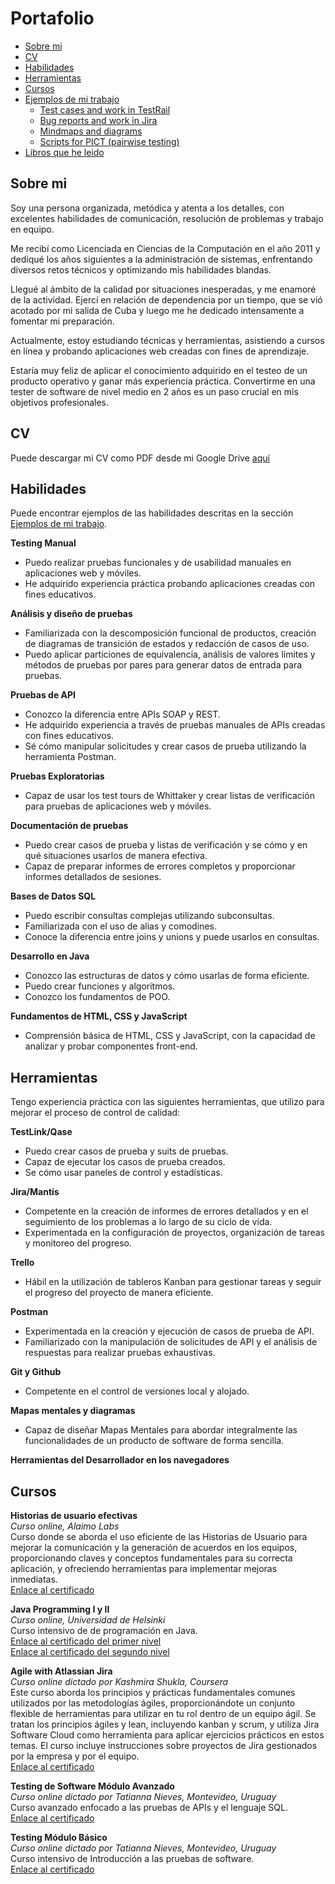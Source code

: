# Portafolio
- [Sobre mi](#sobre-mi)
- [CV](#cv)
- [Habilidades](#habilidades)
- [Herramientas](#herramientas)
- [Cursos](#cursos)
- [Ejemplos de mi trabajo](#ejemplos-de-mi-trabajo)
  * [Test cases and work in TestRail](#test-cases-and-work-in-testrail)
  * [Bug reports and work in Jira](#bug-reports-and-work-in-jira)
  * [Mindmaps and diagrams](#mindmaps-and-diagrams)
  * [Scripts for PICT (pairwise testing)](#scripts-for-pict-pairwise-testing)
- [Libros que he leido](#libros-que-he-leido)

## Sobre mi

Soy una persona organizada, metódica y atenta a los detalles, con excelentes habilidades de comunicación, resolución de problemas y trabajo en equipo.

Me recibí como Licenciada en Ciencias de la Computación en el año 2011 y dediqué los años siguientes a la administración de sistemas, enfrentando diversos retos técnicos y optimizando mis habilidades blandas.

Llegué al ámbito de la calidad por situaciones inesperadas, y me enamoré de la actividad. Ejercí en relación de dependencia por un tiempo, que se vió acotado por mi salida de Cuba y luego me he dedicado intensamente a fomentar mi preparación.

Actualmente, estoy estudiando técnicas y herramientas, asistiendo a cursos en línea y probando aplicaciones web creadas con fines de aprendizaje.

Estaría muy feliz de aplicar el conocimiento adquirido en el testeo de un producto operativo y ganar más experiencia práctica. Convertirme en una tester de software de nivel medio en 2 años es un paso crucial en mis objetivos profesionales.

## CV
Puede descargar mi CV como PDF desde mi Google Drive [ aquí](https://drive.google.com/file/d/1o95P8vpcTm8t7XwHs50_Ogk5DTY3NQIJ/view?usp=drive_link)

## Habilidades

Puede encontrar ejemplos de las habilidades descritas en la sección [Ejemplos de mi trabajo](#ejemplos-de-mi-trabajo).

__Testing Manual__
  * Puedo realizar pruebas funcionales y de usabilidad manuales en aplicaciones web y móviles.
  * He adquirido experiencia práctica probando aplicaciones creadas con fines educativos.

__Análisis y diseño de pruebas__
  * Familiarizada con la descomposición funcional de productos, creación de diagramas de transición de estados y redacción de casos de uso.
  * Puedo aplicar particiones de equivalencia, análisis de valores límites y métodos de pruebas por pares para generar datos de entrada para pruebas.

__Pruebas de API__
  * Conozco la diferencia entre APIs SOAP y REST.
  * He adquirido experiencia a través de pruebas manuales de APIs creadas con fines educativos.
  * Sé cómo manipular solicitudes y crear casos de prueba utilizando la herramienta Postman.

__Pruebas Exploratorias__
  * Capaz de usar los test tours de Whittaker y crear listas de verificación para pruebas de aplicaciones web y móviles.

__Documentación de pruebas__
  * Puedo crear casos de prueba y listas de verificación y se cómo y en qué situaciones usarlos de manera efectiva.
  * Capaz de preparar informes de errores completos y proporcionar informes detallados de sesiones.

__Bases de Datos SQL__
  * Puedo escribir consultas complejas utilizando subconsultas.
  * Familiarizada con el uso de alias y comodines.
  * Conoce la diferencia entre joins y unions y puede usarlos en consultas.

__Desarrollo en Java__
  * Conozco las estructuras de datos y cómo usarlas de forma eficiente.
  * Puedo crear funciones y algoritmos.
  * Conozco los fundamentos de POO.

__Fundamentos de HTML, CSS y JavaScript__
* Comprensión básica de HTML, CSS y JavaScript, con la capacidad de analizar y probar componentes front-end.   

## Herramientas
Tengo experiencia práctica con las siguientes herramientas, que utilizo para mejorar el proceso de control de calidad: 

__TestLink/Qase__
  * Puedo crear casos de prueba y suits de pruebas.
  * Capaz de ejecutar los casos de prueba creados.
  * Se cómo usar paneles de control y estadísticas.

__Jira/Mantis__
  * Competente en la creación de informes de errores detallados y en el seguimiento de los problemas a lo largo de su ciclo de vida.
  * Experimentada en la configuración de proyectos, organización de tareas y monitoreo del progreso.

__Trello__
  * Hábil en la utilización de tableros Kanban para gestionar tareas y seguir el progreso del proyecto de manera eficiente.

__Postman__
  * Experimentada en la creación y ejecución de casos de prueba de API.
  * Familiarizado con la manipulación de solicitudes de API y el análisis de respuestas para realizar pruebas exhaustivas.

__Git y Github__
  * Competente en el control de versiones local y alojado.

__Mapas mentales y diagramas__
  * Capaz de diseñar Mapas Mentales para abordar integralmente las funcionalidades de un producto de software de forma sencilla.

__Herramientas del Desarrollador en los navegadores__

## Cursos

__Historias de usuario efectivas__  
*Curso online, Alaimo Labs*  
Curso donde se aborda el uso eficiente de las Historias de Usuario para mejorar la comunicación y la generación de acuerdos en los equipos, proporcionando claves y conceptos fundamentales para su correcta aplicación, y ofreciendo herramientas para implementar mejoras inmediatas.   
[Enlace al certificado](https://alaimolabs.com/en/certificates/6afee65e-9247-47ae-a417-6baeab0e988f)


__Java Programming I y II__  
*Curso online, Universidad de Helsinki*  
Curso intensivo de de programación en Java.  
[Enlace al certificado del primer nivel](https://certificates.mooc.fi/validate/h4gflghmdye)<br>
[Enlace al certificado del segundo nivel](https://certificates.mooc.fi/validate/wgxc564rema) 


__Agile with Atlassian Jira__  
*Curso online dictado por Kashmira Shukla, Coursera*  
Este curso aborda los principios y prácticas fundamentales comunes utilizados por las metodologías ágiles, proporcionándote un conjunto flexible de herramientas para utilizar en tu rol dentro de un equipo ágil. Se tratan los principios ágiles y lean, incluyendo kanban y scrum, y utiliza Jira Software Cloud como herramienta para aplicar ejercicios prácticos en estos temas. El curso incluye instrucciones sobre proyectos de Jira gestionados por la empresa y por el equipo.<br> 
[Enlace al certificado](https://coursera.org/verify/PPJEA3CSK8DD)  

__Testing de Software Módulo Avanzado__  
*Curso online dictado por Tatianna Nieves, Montevideo, Uruguay*  
Curso avanzado enfocado a las pruebas de APIs y el lenguaje SQL.   
[Enlace al certificado](https://drive.google.com/file/d/1UyYD6q4nWWXbgXYvSNWFzFaIIB1Wd46P/view?usp=drive_link)

__Testing Módulo Básico__  
*Curso online dictado por Tatianna Nieves, Montevideo, Uruguay*  
Curso intensivo de Introducción a las pruebas de software.   
[Enlace al certificado](https://drive.google.com/file/d/1UyYD6q4nWWXbgXYvSNWFzFaIIB1Wd46P/view?usp=drive_link)
